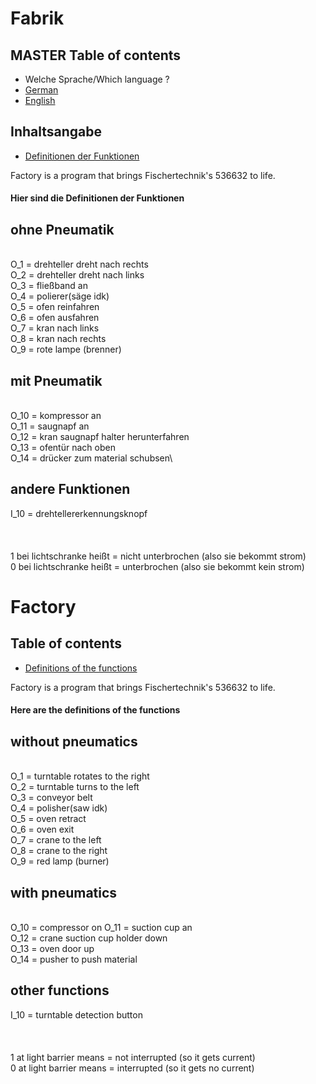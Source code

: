 # Fabrik

## MASTER Table of contents
* Welche Sprache/Which language ?
* [German](#Fabrik)
* [English](#Factory)


## Inhaltsangabe
* [Definitionen der Funktionen](#Hier-sind-die-Definitionen-der-Funktionen)

Factory is a program that brings Fischertechnik's 536632 to life.

#### Hier sind die Definitionen der Funktionen


## ohne Pneumatik
\
O_1 = drehteller dreht nach rechts\
O_2 = drehteller dreht nach links\
O_3 = fließband an\
O_4 = polierer(säge idk)\
O_5 = ofen reinfahren\
O_6 = ofen ausfahren\
O_7 = kran nach links\
O_8 = kran nach rechts\
O_9 = rote lampe (brenner)

## mit Pneumatik
\
O_10 = kompressor an\
O_11 = saugnapf an\
O_12 = kran saugnapf halter herunterfahren\
O_13 = ofentür nach oben\
O_14 = drücker zum material schubsen\
## andere Funktionen
I_10 = drehtellererkennungsknopf\
\
\
\
1 bei lichtschranke heißt = nicht unterbrochen (also sie bekommt strom)\
0 bei lichtschranke heißt = unterbrochen (also sie bekommt kein strom)


# Factory

## Table of contents
* [Definitions of the functions](#Here-are-the-definitions-of-the-functions)

Factory is a program that brings Fischertechnik's 536632 to life.

#### Here are the definitions of the functions


## without pneumatics
\
O_1 = turntable rotates to the right\
O_2 = turntable turns to the left\
O_3 = conveyor belt\
O_4 = polisher(saw idk)\
O_5 = oven retract\
O_6 = oven exit\
O_7 = crane to the left\
O_8 = crane to the right\
O_9 = red lamp (burner)

## with pneumatics
\
O_10 = compressor on
O_11 = suction cup an\
O_12 = crane suction cup holder down\
O_13 = oven door up\
O_14 = pusher to push material
## other functions
I_10 = turntable detection button\
\
\
\
1 at light barrier means = not interrupted (so it gets current)\
0 at light barrier means = interrupted (so it gets no current)